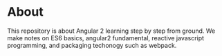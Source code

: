 # About

This repository is about Angular 2 learning step by step from ground.
We make notes on ES6 basics, angular2 fundamental, reactive javascript programming, and packaging techonogy such as webpack.
